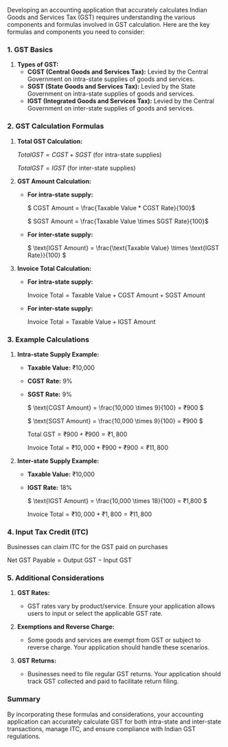 Developing an accounting application that accurately calculates Indian Goods and Services Tax (GST) requires understanding the various components and formulas involved in GST calculation. Here are the key formulas and components you need to consider:

### **1. GST Basics**

1. **Types of GST:**
   - **CGST (Central Goods and Services Tax):** Levied by the Central Government on intra-state supplies of goods and services.
   - **SGST (State Goods and Services Tax):** Levied by the State Government on intra-state supplies of goods and services.
   - **IGST (Integrated Goods and Services Tax):** Levied by the Central Government on inter-state supplies of goods and services.

### **2. GST Calculation Formulas**

1. **Total GST Calculation:**
   
      $`Total GST = CGST + SGST  `$ (for intra-state supplies)

      $`Total GST = IGST  `$ (for inter-state supplies)


2. **GST Amount Calculation:**
   - **For intra-state supply:**

      $`   CGST Amount = \frac{Taxable Value * CGST Rate}{100}`$

      $`   SGST Amount = \frac{Taxable Value \times SGST Rate}{100}`$
 

   - **For inter-state supply:**
   
      $`
     \text{IGST Amount} = \frac{\text{Taxable Value} \times \text{IGST Rate}}{100}
      `$

3. **Invoice Total Calculation:**
   - **For intra-state supply:**

      $`
     \text{Invoice Total} = \text{Taxable Value} + \text{CGST Amount} + \text{SGST Amount}
`$

   - **For inter-state supply:**

      $`
     \text{Invoice Total} = \text{Taxable Value} + \text{IGST Amount}
`$

### **3. Example Calculations**

1. **Intra-state Supply Example:**
   - **Taxable Value:** ₹10,000
   - **CGST Rate:** 9%
   - **SGST Rate:** 9%
   
      $`
   \text{CGST Amount} = \frac{10,000 \times 9}{100} = ₹900
   `$

      $`
   \text{SGST Amount} = \frac{10,000 \times 9}{100} = ₹900
   `$

      $`
   \text{Total GST} = ₹900 + ₹900 = ₹1,800
   `$

      $`
   \text{Invoice Total} = ₹10,000 + ₹900 + ₹900 = ₹11,800
   `$

3. **Inter-state Supply Example:**
   - **Taxable Value:** ₹10,000
   - **IGST Rate:** 18%

      $`
   \text{IGST Amount} = \frac{10,000 \times 18}{100} = ₹1,800
   `$

      $`
   \text{Invoice Total} = ₹10,000 + ₹1,800 = ₹11,800
   `$

### **4. Input Tax Credit (ITC)**
   Businesses can claim ITC for the GST paid on purchases

   $` 
      \text{Net GST Payable} = \text{Output GST} - \text{Input GST} 
      `$
              

### **5. Additional Considerations**

1. **GST Rates:**
   - GST rates vary by product/service. Ensure your application allows users to input or select the applicable GST rate.

2. **Exemptions and Reverse Charge:**
   - Some goods and services are exempt from GST or subject to reverse charge. Your application should handle these scenarios.

3. **GST Returns:**
   - Businesses need to file regular GST returns. Your application should track GST collected and paid to facilitate return filing.
  
   
    <!-- MathJax -->

    <script type="text/javascript"

      src="https://cdnjs.cloudflare.com/ajax/libs/mathjax/2.7.3/MathJax.js?config=TeX-AMS-MML_HTMLorMML">

    </script>



### **Summary**

By incorporating these formulas and considerations, your accounting application can accurately calculate GST for both intra-state and inter-state transactions, manage ITC, and ensure compliance with Indian GST regulations.
